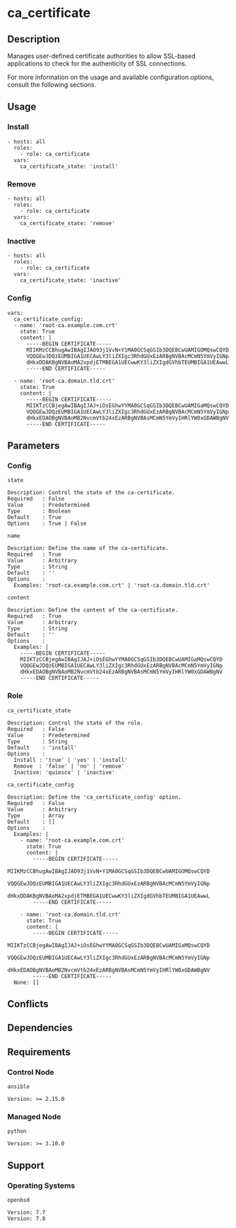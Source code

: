 # ca_certificate

## Description

Manages user-defined certificate authorities to allow SSL-based applications to
check for the authenticity of SSL connections.

For more information on the usage and available configuration options,
consult the following sections.

## Usage

### Install

```
- hosts: all
  roles:
    - role: ca_certificate
  vars:
    ca_certificate_state: 'install'
```

### Remove

```
- hosts: all
  roles:
    - role: ca_certificate
  vars:
    ca_certificate_state: 'remove'
```

### Inactive

```
- hosts: all
  roles:
    - role: ca_certificate
  vars:
    ca_certificate_state: 'inactive'
```

### Config

```
vars:
  ca_certificate_config:
  - name: 'root-ca.example.com.crt'
    state: True
    content: |
      -----BEGIN CERTIFICATE-----
      MIIKMzCCBhugAwIBAgIJAO93j1VvN+Y1MA0GCSqGSIb3DQEBCwUAMIGOMQswCQYD
      VQQGEwJDQzEUMBIGA1UECAwLY3liZXIgc3RhdGUxEzARBgNVBAcMCmN5YmVyIGNp
      dHkxDDAKBgNVBAoMA2xpdjETMBEGA1UECwwKY3liZXIgdGVhbTEUMBIGA1UEAwwL
      -----END CERTIFICATE-----

  - name: 'root-ca.domain.tld.crt'
    state: True
    content: |
      -----BEGIN CERTIFICATE-----
      MIIKTzCCBjegAwIBAgIJAJ+iOsEGhwYYMA0GCSqGSIb3DQEBCwUAMIGaMQswCQYD
      VQQGEwJDQzEUMBIGA1UECAwLY3liZXIgc3RhdGUxEzARBgNVBAcMCmN5YmVyIGNp
      dHkxEDAOBgNVBAoMB2NvcmVtb24xEzARBgNVBAsMCmN5YmVyIHRlYW0xGDAWBgNV
      -----END CERTIFICATE-----
```

## Parameters

### Config

`state`

    Description: Control the state of the ca-certificate.
    Required   : False
    Value      : Predetermined
    Type       : Boolean
    Default    : True
    Options    : True | False

`name`

    Description: Define the name of the ca-certificate.
    Required   : True
    Value      : Arbitrary
    Type       : String
    Default    : ''
    Options    :
      Examples: 'root-ca.example.com.crt' | 'root-ca.domain.tld.crt'

`content`

    Description: Define the content of the ca-certificate.
    Required   : True
    Value      : Arbitrary
    Type       : String
    Default    : ''
    Options    :
      Examples: |
        -----BEGIN CERTIFICATE-----
        MIIKTzCCBjegAwIBAgIJAJ+iOsEGhwYYMA0GCSqGSIb3DQEBCwUAMIGaMQswCQYD
        VQQGEwJDQzEUMBIGA1UECAwLY3liZXIgc3RhdGUxEzARBgNVBAcMCmN5YmVyIGNp
        dHkxEDAOBgNVBAoMB2NvcmVtb24xEzARBgNVBAsMCmN5YmVyIHRlYW0xGDAWBgNV
        -----END CERTIFICATE-----

### Role

`ca_certificate_state`

    Description: Control the state of the role.
    Required   : False
    Value      : Predetermined
    Type       : String
    Default    : 'install'
    Options    :
      Install : 'true' | 'yes' | 'install'
      Remove  : 'false' | 'no' | 'remove'
      Inactive: 'quiesce' | 'inactive'

`ca_certificate_config`

    Description: Define the 'ca_certificate_config' option.
    Required   : False
    Value      : Arbitrary
    Type       : Array
    Default    : []
    Options    :
      Examples: |
        - name: 'root-ca.example.com.crt'
          state: True
          content: |
            -----BEGIN CERTIFICATE-----
            MIIKMzCCBhugAwIBAgIJAO93j1VvN+Y1MA0GCSqGSIb3DQEBCwUAMIGOMQswCQYD
            VQQGEwJDQzEUMBIGA1UECAwLY3liZXIgc3RhdGUxEzARBgNVBAcMCmN5YmVyIGNp
            dHkxDDAKBgNVBAoMA2xpdjETMBEGA1UECwwKY3liZXIgdGVhbTEUMBIGA1UEAwwL
            -----END CERTIFICATE-----

        - name: 'root-ca.domain.tld.crt'
          state: True
          content: |
            -----BEGIN CERTIFICATE-----
            MIIKTzCCBjegAwIBAgIJAJ+iOsEGhwYYMA0GCSqGSIb3DQEBCwUAMIGaMQswCQYD
            VQQGEwJDQzEUMBIGA1UECAwLY3liZXIgc3RhdGUxEzARBgNVBAcMCmN5YmVyIGNp
            dHkxEDAOBgNVBAoMB2NvcmVtb24xEzARBgNVBAsMCmN5YmVyIHRlYW0xGDAWBgNV
            -----END CERTIFICATE-----
      None: []

## Conflicts

## Dependencies

## Requirements

### Control Node

`ansible`

    Version: >= 2.15.0

### Managed Node

`python`

    Version: >= 3.10.0

## Support

### Operating Systems

`openbsd`

    Version: 7.7
    Version: 7.8
